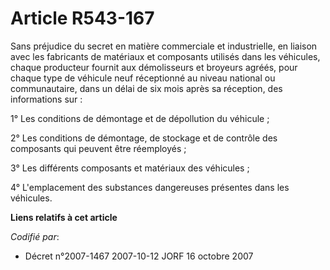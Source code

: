 # Article R543-167

Sans préjudice du secret en matière commerciale et industrielle, en liaison avec les fabricants de matériaux et composants
utilisés dans les véhicules, chaque producteur fournit aux démolisseurs et broyeurs agréés, pour chaque type de véhicule neuf
réceptionné au niveau national ou communautaire, dans un délai de six mois après sa réception, des informations sur :

1° Les conditions de démontage et de dépollution du véhicule ;

2° Les conditions de démontage, de stockage et de contrôle des composants qui peuvent être réemployés ;

3° Les différents composants et matériaux des véhicules ;

4° L'emplacement des substances dangereuses présentes dans les véhicules.

**Liens relatifs à cet article**

_Codifié par_:

  - Décret n°2007-1467 2007-10-12 JORF 16 octobre 2007
